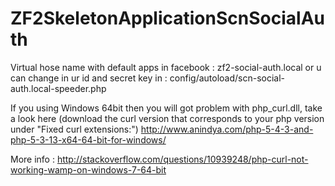 ZF2SkeletonApplicationScnSocialAuth
===================================

Virtual hose name with default apps in facebook : zf2-social-auth.local
or u can change in ur id and secret key in : config/autoload/scn-social-auth.local-speeder.php

If you using Windows 64bit then you will got problem with php_curl.dll, take a look here (download the curl version that corresponds to your php version under "Fixed curl extensions:")
http://www.anindya.com/php-5-4-3-and-php-5-3-13-x64-64-bit-for-windows/

More info :
http://stackoverflow.com/questions/10939248/php-curl-not-working-wamp-on-windows-7-64-bit

